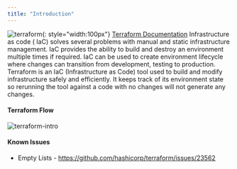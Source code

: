 ```yaml
---
title: "Introduction"
---
```


![terraform](../../assets/images/terraform.png "terraform"){: style="width:100px"} [Terraform Documentation](/devops/terraform/intro)
Infrastructure as code ( IaC) solves several problems with manual and static infrastructure management. IaC provides the ability to build and destroy an environment multiple times if required. IaC can be used to create environment lifecycle where changes can transition from development, testing to production. Terraform is an IaC (Infrastructure as Code) tool used to build and modify infrastructure safely and efficiently. It keeps track of its environment state so rerunning the tool against a code with no changes will not generate any changes.

#### Terraform Flow

![terraform-intro](../../assets/terraform-intro.drawio)


#### Known Issues

- Empty Lists - https://github.com/hashicorp/terraform/issues/23562
